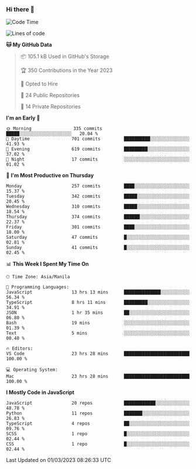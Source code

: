 ### Hi there 👋

<!--START_SECTION:waka-->
![Code Time](http://img.shields.io/badge/Code%20Time-122%20hrs%2010%20mins-blue)

![Lines of code](https://img.shields.io/badge/From%20Hello%20World%20I%27ve%20Written-8.2%20million%20lines%20of%20code-blue)

**🐱 My GitHub Data** 

> 📦 105.1 kB Used in GitHub's Storage 
 > 
> 🏆 350 Contributions in the Year 2023
 > 
> 💼 Opted to Hire
 > 
> 📜 24 Public Repositories 
 > 
> 🔑 14 Private Repositories 
 > 
**I'm an Early 🐤** 

```text
🌞 Morning                335 commits         █████░░░░░░░░░░░░░░░░░░░░   20.04 % 
🌆 Daytime                701 commits         ██████████░░░░░░░░░░░░░░░   41.93 % 
🌃 Evening                619 commits         █████████░░░░░░░░░░░░░░░░   37.02 % 
🌙 Night                  17 commits          ░░░░░░░░░░░░░░░░░░░░░░░░░   01.02 % 
```
📅 **I'm Most Productive on Thursday** 

```text
Monday                   257 commits         ████░░░░░░░░░░░░░░░░░░░░░   15.37 % 
Tuesday                  342 commits         █████░░░░░░░░░░░░░░░░░░░░   20.45 % 
Wednesday                310 commits         █████░░░░░░░░░░░░░░░░░░░░   18.54 % 
Thursday                 374 commits         ██████░░░░░░░░░░░░░░░░░░░   22.37 % 
Friday                   301 commits         ████░░░░░░░░░░░░░░░░░░░░░   18.00 % 
Saturday                 47 commits          █░░░░░░░░░░░░░░░░░░░░░░░░   02.81 % 
Sunday                   41 commits          █░░░░░░░░░░░░░░░░░░░░░░░░   02.45 % 
```


📊 **This Week I Spent My Time On** 

```text
🕑︎ Time Zone: Asia/Manila

💬 Programming Languages: 
JavaScript               13 hrs 13 mins      ██████████████░░░░░░░░░░░   56.34 % 
TypeScript               8 hrs 11 mins       █████████░░░░░░░░░░░░░░░░   34.91 % 
JSON                     1 hr 35 mins        ██░░░░░░░░░░░░░░░░░░░░░░░   06.80 % 
Bash                     19 mins             ░░░░░░░░░░░░░░░░░░░░░░░░░   01.39 % 
Text                     5 mins              ░░░░░░░░░░░░░░░░░░░░░░░░░   00.40 % 

🔥 Editors: 
VS Code                  23 hrs 28 mins      █████████████████████████   100.00 % 

💻 Operating System: 
Mac                      23 hrs 28 mins      █████████████████████████   100.00 % 
```

**I Mostly Code in JavaScript** 

```text
JavaScript               20 repos            ████████████░░░░░░░░░░░░░   48.78 % 
Python                   11 repos            ███████░░░░░░░░░░░░░░░░░░   26.83 % 
TypeScript               4 repos             ██░░░░░░░░░░░░░░░░░░░░░░░   09.76 % 
SCSS                     1 repo              █░░░░░░░░░░░░░░░░░░░░░░░░   02.44 % 
CSS                      1 repo              █░░░░░░░░░░░░░░░░░░░░░░░░   02.44 % 
```




 Last Updated on 01/03/2023 08:26:33 UTC
<!--END_SECTION:waka-->

